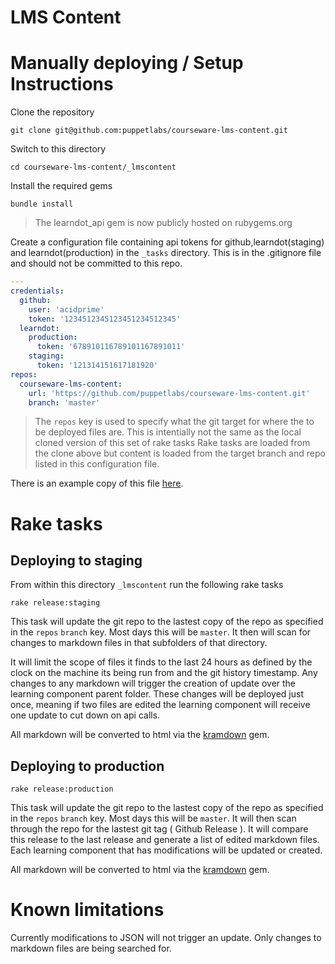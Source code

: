 # LMS Content

# Manually deploying / Setup Instructions

Clone the repository

```shell
git clone git@github.com:puppetlabs/courseware-lms-content.git
```

Switch to this directory

```shell
cd courseware-lms-content/_lmscontent
```

Install the required gems

```shell
bundle install
```
> The learndot_api gem is now publicly hosted on rubygems.org


Create a configuration file containing api tokens for github,learndot(staging)
and learndot(production) in the `_tasks` directory. This is in the .gitignore
file and should not be committed to this repo.

```yaml
---
credentials:
  github:
    user: 'acidprime'
    token: '1234512345123451234512345'
  learndot:
    production:
      token: '678910116789101167891011'
    staging:
      token: '121314151617181920'
repos:
  courseware-lms-content:
    url: 'https://github.com/puppetlabs/courseware-lms-content.git'
    branch: 'master'
```

> The `repos` key is used to specify what the git target for where the to be deployed files are.
> This is intentially not the same as the local cloned version of this set of rake tasks
> Rake tasks are loaded from the clone above but content is loaded from the target branch and repo listed in this configuration file.


There is an example copy of this file [here](https://raw.githubusercontent.com/puppetlabs/courseware-lms-content/master/_lmscontent/_tasks/config.yaml.example).

# Rake tasks 

## Deploying to staging

From within this directory `_lmscontent` run the following rake tasks

```shell
rake release:staging
```

This task will update the git repo to the lastest copy of the repo as specified
in the `repos` `branch` key. Most days this will be `master`. It then will scan
for changes to markdown files in that subfolders of that directory.

It will limit the scope of files it finds to the last 24 hours as defined by
the clock on the machine its being run from and the git history timestamp. Any
changes to any markdown will trigger the creation of update over the learning
component parent folder. These changes will be deployed just once, meaning if
two files are edited the learning component will receive one update to cut down
on api calls.

All markdown will be converted to html via the [kramdown](https://github.com/gettalong/kramdown) gem.

## Deploying to production

```shell
rake release:production
```

This task will update the git repo to the lastest copy of the repo as specified
in the `repos` `branch` key. Most days this will be `master`. It will then scan
through the repo for the lastest git tag ( Github Release ). It will compare
this release to the last release and generate a list of edited markdown files.
Each learning component that has modifications will be updated or created.

All markdown will be converted to html via the [kramdown](https://github.com/gettalong/kramdown) gem.

# Known limitations

Currently modifications to JSON will not trigger an update. Only changes to
markdown files are being searched for.

